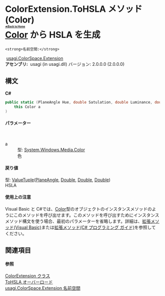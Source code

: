 # ColorExtension.ToHSLA メソッド (Color)<div style="font-size:30%"><a href="https://github.com/usagi/usagi.cs/blob/master/docs/Home.md">≪Back to Home</a></div><a href="http://msdn2.microsoft.com/ja-jp/library/ms653055" target="_blank">Color</a> から HSLA を生成


    <strong>名前空間:</strong>
&nbsp;<a href="N_usagi_ColorSpace_Extension.md">usagi.ColorSpace.Extension</a><br /><strong>アセンブリ:</strong>
&nbsp;usagi (in usagi.dll) バージョン: 2.0.0.0 (2.0.0.0)

## 構文

**C#**<br />
``` C#
public static (PlaneAngle Hue, double Satulation, double Luminance, double Alpha) ToHSLA(
	this Color a
)
```


#### パラメーター
&nbsp;<dl><dt>a</dt><dd>型: <a href="http://msdn2.microsoft.com/ja-jp/library/ms653055" target="_blank">System.Windows.Media.Color</a><br />色</dd></dl>

#### 戻り値
型: <a href="http://msdn2.microsoft.com/ja-jp/library/mt744803" target="_blank">ValueTuple</a>(<a href="T_usagi_Quantity_PlaneAngle.md">PlaneAngle</a>, <a href="http://msdn2.microsoft.com/ja-jp/library/643eft0t" target="_blank">Double</a>, <a href="http://msdn2.microsoft.com/ja-jp/library/643eft0t" target="_blank">Double</a>, <a href="http://msdn2.microsoft.com/ja-jp/library/643eft0t" target="_blank">Double</a>)<br />HSLA

#### 使用上の注意
Visual Basic と C#では、<a href="http://msdn2.microsoft.com/ja-jp/library/ms653055" target="_blank">Color</a>型のオブジェクトのインスタンスメソッドのようにこのメソッドを呼び出せます。このメソッドを呼び出すためにインスタンスメソッド構文を使う場合、最初のパラメーターを省略します。詳細は、<a href="http://msdn.microsoft.com/ja-jp/library/bb384936.aspx" target="_blank">拡張メソッド(Visual Basic)</a>または<a href="http://msdn.microsoft.com/ja-jp/library/bb383977.aspx" target="_blank">拡張メソッド(C# プログラミング ガイド)</a>を参照してください。

## 関連項目


#### 参照
<a href="T_usagi_ColorSpace_Extension_ColorExtension.md">ColorExtension クラス</a><br /><a href="Overload_usagi_ColorSpace_Extension_ColorExtension_ToHSLA.md">ToHSLA オーバーロード</a><br /><a href="N_usagi_ColorSpace_Extension.md">usagi.ColorSpace.Extension 名前空間</a><br />